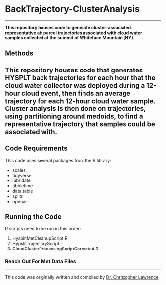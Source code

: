 # BackTrajectory-ClusterAnalysis
---

<b>This repository houses code to generate cluster-associated representative air parcel trajectories associated with cloud water samples collected at the summit of Whiteface Mountain (NY).</b>

## Methods
This repository houses code that generates HYSPLT back trajectories for each hour that the cloud water collector was deployed during a 12-hour cloud event, then finds an average trajectory for each 12-hour cloud water sample. Cluster analysis is then done on trajectories, using partitioning around medoids, to find a representative trajectory that samples could be associated with. 
---

## Code Requirements
This code uses several packages from the R library:

- scales
- tidyverse
- lubridate
- tibbletime
- data.table
- splitr
- openair

## Running the Code

R scripts need to be run in this order:

1. HysplitMetCleanupScript.R
1. HypslitTrajectoryScript.r
1. CloudClusterProcessingScriptCorrected.R

### Reach Out For Met Data Files
---

This code was originally written and compiled by [Dr. Christopher Lawrence](https://github.com/ChrisLaw08)

